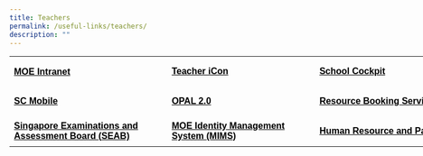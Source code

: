 ```yaml
---
title: Teachers
permalink: /useful-links/teachers/
description: ""
---
```

<table style="border-collapse: collapse; width: 646pt; mso-padding-bottom-alt: 0cm; mso-padding-left-alt: 5.4pt; mso-padding-right-alt: 5.4pt; mso-padding-top-alt: 0cm; mso-yfti-tbllook: 1184;" border="0" width="861" cellspacing="0" cellpadding="0"><colgroup><col style="mso-width-source: userset; mso-width-alt: 10130; width: 208pt;" width="277"> <col style="mso-width-source: userset; mso-width-alt: 9472; width: 194pt;" width="259"> <col style="mso-width-source: userset; mso-width-alt: 11885; width: 244pt;" width="325"></colgroup><tbody><tr style="mso-height-source: userset; height: 39.95pt; mso-yfti-firstrow: yes; mso-yfti-irow: 0;"><td class="xl65" style="height: 39.95pt; width: 208pt; padding-bottom: 0cm; padding-top: 0cm;" width="277" height="53"><span style="color: #000000;"><a style="color: #000000;" href="https://intranet.moe.gov.sg/Pages/Home.aspx" target="_blank"><span style="font-size: 12pt; font-weight: bold; text-decoration: none; font-family: Arial, sans-serif;">MOE Intranet</span></a></span></td><td class="xl65" style="border-left: none; width: 194pt;" width="259"><span style="color: #000000;"><a style="color: #000000;" href="https://workspace.google.com/dashboard"><span style="font-size: 12pt; font-weight: bold; text-decoration: none; font-family: Arial, sans-serif;">Teacher iCon</span></a></span></td><td class="xl65" style="border-left: none; width: 244pt;" width="325"><span style="color: #000000;"><a style="color: #000000;" href="https://schoolcockpit.moe.gov.sg/" target="_blank"><span style="font-size: 12pt; font-weight: bold; text-decoration: none; font-family: Arial, sans-serif;">School Cockpit</span></a></span></td></tr><tr style="mso-height-source: userset; height: 39.95pt; mso-yfti-irow: 1;"><td class="xl65" style="height: 39.95pt; border-top: none; width: 208pt;" width="277" height="53"><span style="color: #000000;"><a style="color: #000000;" href="https://scmobile.moe.edu.sg/login" target="_blank"><span style="font-size: 12pt; font-weight: bold; text-decoration: none; font-family: Arial, sans-serif;">SC Mobile</span></a></span></td><td class="xl65" style="border-top: none; border-left: none; width: 194pt;" width="259"><span style="color: #000000;"><a style="color: #000000;" href="https://idm.opal2.moe.edu.sg/account/login?returnUrl=%2Fconnect%2Fauthorize%2Fcallback%3Fresponse_type%3Dcode%26client_id%3DOpal2WebApp%26state%3DgLnJjdvhqoTm8rYfvx3zuAKXIwWcyJaBmkn8Kdea8cHX-%26redirect_uri%3Dhttps%253A%252F%252Fwww.opal2.moe.edu.sg%252Fapp%252Findex.html%26scope%3Dprofile%2520cxprofile%2520openid%2520cxDomainInternalApi%26code_challenge%3DPZ2fBl6FjMSxAmmVIVvIWVShcR6vCi1u5CT0i6Grbs0%26code_challenge_method%3DS256%26nonce%3DgLnJjdvhqoTm8rYfvx3zuAKXIwWcyJaBmkn8Kdea8cHX-" target="_blank"><span style="font-size: 12pt; font-weight: bold; text-decoration: none; font-family: Arial, sans-serif;">OPAL 2.0</span></a></span></td><td class="xl65" style="border-top: none; border-left: none; width: 244pt;" width="325"><span style="color: #000000;"><a style="color: #000000;" href="https://rbs.avero-tech.com/login.html" target="_blank"><span style="font-size: 12pt; font-weight: bold; text-decoration: none; font-family: Arial, sans-serif;">Resource Booking Service (RBS)</span></a></span></td></tr><tr style="mso-height-source: userset; height: 39.95pt; mso-yfti-irow: 2; mso-yfti-lastrow: yes;"><td class="xl65" style="height: 39.95pt; border-top: none; width: 208pt;" width="277" height="53"><span style="color: #000000;"><a style="color: #000000;" href="https://www.seab.gov.sg/" target="_blank"><span style="font-size: 12pt; font-weight: bold; text-decoration: none; font-family: Arial, sans-serif;">Singapore Examinations and Assessment Board (SEAB)</span></a></span></td><td class="xl65" style="border-top: none; border-left: none; width: 194pt;" width="259"><span style="color: #000000;"><a style="color: #000000;" href="https://idp.mims.moe.gov.sg/nidp/saml2/sso"><span style="font-size: 12pt; font-weight: bold; text-decoration: none; font-family: Arial, sans-serif;">MOE Identity Management System (MIMS)</span></a></span></td><td class="xl65" style="border-top: none; border-left: none; width: 244pt;" width="325"><span style="color: #000000;"><a style="color: #000000;" href="https://www.hrp.gov.sg/hrp/#/"><span style="font-size: 12pt; font-weight: bold; text-decoration: none; font-family: Arial, sans-serif;">Human Resource and Payroll (HRP)</span></a></span></td></tr></tbody></table>
